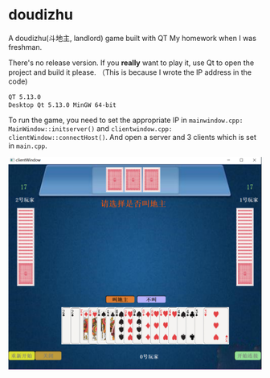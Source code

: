 # doudizhu
A doudizhu(斗地主, landlord) game built with QT
My homework when I was freshman. 

There's no release version. If you **really** want to play it, use Qt to open the project and build it please. （This is because I wrote the IP address in the code)

```
QT 5.13.0
Desktop Qt 5.13.0 MinGW 64-bit
```

To run the game, you need to set the appropriate IP in `mainwindow.cpp: MainWindow::initserver()` and `clientwindow.cpp: clientWindow::connectHost()`. And open a server and 3 clients which is set in `main.cpp`.



![](window.png)
